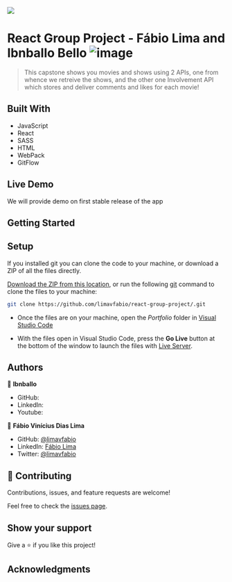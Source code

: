 ![](https://img.shields.io/badge/Microverse-blueviolet)

# React Group Project - Fábio Lima and Ibnballo Bello ![image](https://user-images.githubusercontent.com/105079888/188215335-759094ca-5dfb-4d3c-91a3-1e47ac3b1ca5.png)

> This capstone shows you movies and shows using 2 APIs, one from whence we retreive the shows, and the other one Involvement API which stores and deliver comments and likes for each movie!

## Built With

- JavaScript
- React
- SASS
- HTML
- WebPack
- GitFlow

## Live Demo

We will provide demo on first stable release of the app

## Getting Started

## Setup

If you installed git you can clone the code to your machine, or download a ZIP of all the files directly.

[Download the ZIP from this location](https://github.com/limavfabio/react-group-project/archive/refs/heads/main.zip), or run the following [git](https://git-scm.com/downloads)
command to clone the files to your machine:

```bash
git clone https://github.com/limavfabio/react-group-project/.git
```

- Once the files are on your machine, open the _Portfolio_ folder in [Visual Studio Code](https://code.visualstudio.com/)

- With the files open in Visual Studio Code, press the **Go Live** button at the bottom of the window to launch the files with [Live Server](https://marketplace.visualstudio.com/items?itemName=ritwickdey.LiveServer).

## Authors

👤 **Ibnballo**

- GitHub:
- LinkedIn:
- Youtube:

👤 **Fábio Vinícius Dias Lima**

- GitHub: [@limavfabio](https://github.com/limavfabio)
- LinkedIn: [Fábio Lima](https://www.linkedin.com/in/f%C3%A1bio-lima-a28b16182/)
- Twitter: [@limavfabio](https://twitter.com/limavfabio)

## 🤝 Contributing

Contributions, issues, and feature requests are welcome!

Feel free to check the [issues page](../../issues/).

## Show your support

Give a ⭐️ if you like this project!

## Acknowledgments
